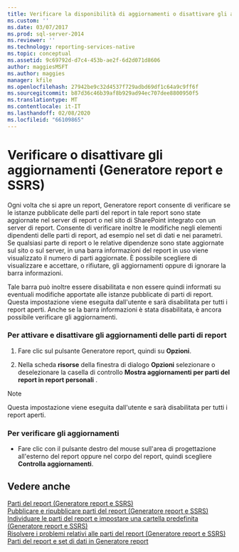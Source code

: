```yaml
---
title: Verificare la disponibilità di aggiornamenti o disattivare gli aggiornamenti (Generatore report e SSRS) | Microsoft Docs
ms.custom: ''
ms.date: 03/07/2017
ms.prod: sql-server-2014
ms.reviewer: ''
ms.technology: reporting-services-native
ms.topic: conceptual
ms.assetid: 9c69792d-d7c4-453b-ae2f-6d2d071d8606
author: maggiesMSFT
ms.author: maggies
manager: kfile
ms.openlocfilehash: 27942be9c32d4537f729adbd69df1c64a9c9ff6f
ms.sourcegitcommit: b87d36c46b39af8b929ad94ec707dee8800950f5
ms.translationtype: MT
ms.contentlocale: it-IT
ms.lasthandoff: 02/08/2020
ms.locfileid: "66109865"
---
```

# <a name="check-for-updates-or-turn-updates-off-report-builder-and-ssrs"></a>Verificare o disattivare gli aggiornamenti (Generatore report e SSRS)
  Ogni volta che si apre un report, Generatore report consente di verificare se le istanze pubblicate delle parti del report in tale report sono state aggiornate nel server di report o nel sito di SharePoint integrato con un server di report. Consente di verificare inoltre le modifiche negli elementi dipendenti delle parti di report, ad esempio nel set di dati e nei parametri. Se qualsiasi parte di report o le relative dipendenze sono state aggiornate sul sito o sul server, in una barra informazioni del report in uso viene visualizzato il numero di parti aggiornate. È possibile scegliere di visualizzare e accettare, o rifiutare, gli aggiornamenti oppure di ignorare la barra informazioni.  
  
 Tale barra può inoltre essere disabilitata e non essere quindi informati su eventuali modifiche apportate alle istanze pubblicate di parti di report. Questa impostazione viene eseguita dall'utente e sarà disabilitata per tutti i report aperti. Anche se la barra informazioni è stata disabilitata, è ancora possibile verificare gli aggiornamenti.  
  
### <a name="to-turn-on-and-off-report-part-updates"></a>Per attivare e disattivare gli aggiornamenti delle parti di report  
  
1.  Fare clic sul pulsante Generatore report, quindi su **Opzioni**.  
  
2.  Nella scheda **risorse** della finestra di dialogo **Opzioni** selezionare o deselezionare la casella di controllo **Mostra aggiornamenti per parti del report in report personali** .  
  
> [!NOTE]  
>  Questa impostazione viene eseguita dall'utente e sarà disabilitata per tutti i report aperti.  
  
### <a name="to-check-for-updates"></a>Per verificare gli aggiornamenti  
  
-   Fare clic con il pulsante destro del mouse sull'area di progettazione all'esterno del report oppure nel corpo del report, quindi scegliere **Controlla aggiornamenti**.  
  
## <a name="see-also"></a>Vedere anche  
 [Parti del report &#40;Generatore report e SSRS&#41;](report-parts-report-builder-and-ssrs.md)   
 [Pubblicare e ripubblicare parti del report &#40;Generatore report e SSRS&#41;](report-design/publish-and-republish-report-parts-report-builder-and-ssrs.md)   
 [Individuare le parti del report e impostare una cartella predefinita &#40;Generatore report e SSRS&#41;](report-design/browse-for-report-parts-and-set-a-default-folder-report-builder-and-ssrs.md)   
 [Risolvere i problemi relativi alle parti del report &#40;Generatore report e SSRS&#41;](../../2014/reporting-services/troubleshoot-report-parts-report-builder-and-ssrs.md)   
 [Parti del report e set di dati in Generatore report](report-data/report-parts-and-datasets-in-report-builder.md)  
  
  
